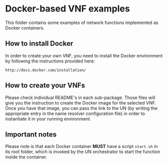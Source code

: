 # Docker-based VNF examples

This folder contains some examples of network functions implemented as Docker
containers.

## How to install Docker

In order to create your own VNF, you need to install the Docker environment by following the instructions
provided here:

	http://docs.docker.com/installation/

## How to create your VNFs

Please check individual README's in each sub-package.
Those files will give you the instruction to create the Docker image for the selected VNF.
Once you have that image, you can pass the link to the UN (by writing the appropriate entry in the name resolver configuration file) in order to instantiate it in your running environment.

## Important notes 

Please note is that each Docker container **MUST** have a script `start.sh`
in its root folder, which is invoked by the UN orchestrator to start the function
inside the container.
